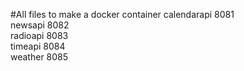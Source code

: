 #All files to make a docker container
calendarapi 8081 <br/>
newsapi 8082<br/>
radioapi 8083<br/>
timeapi 8084<br/>
weather 8085<br/>
